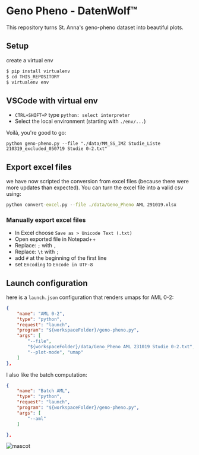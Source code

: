 # Geno Pheno - DatenWolf™

This repository turns St. Anna's geno-pheno dataset into beautiful plots.

## Setup
create a virtual env
```cmd
$ pip install virtualenv
$ cd THIS_REPOSITORY
$ virtualenv env
```

## VSCode with virtual env
- `CTRL+SHIFT+P` type `python: select interpreter`
- Select the local environment (starting with `./env/...`)

Voilà, you're good to go:
```
python geno-pheno.py --file "./data/MM_SS_IMZ Studie_Liste 210319_excluded_050719 Studie 0-2.txt"
```

## Export excel files

we have now scripted the conversion from excel files (because there were more updates than expected). You can turn the excel file into a valid csv using:
````cmd
python convert-excel.py --file ./data/Geno_Pheno AML 291019.xlsx
````

### Manually export excel files
- In Excel choose `Save as > Unicode Text (.txt)`
- Open exported file in Notepad++
- Replace: `;` with `,`
- Replace: `\t` with `;`
- add `#` at the beginning of the first line
- set `Encoding` to `Encode in UTF-8`

## Launch configuration
here is a ``launch.json`` configuration that renders umaps for AML 0-2:
````json
{
    "name": "AML 0-2",
    "type": "python",
    "request": "launch",
    "program": "${workspaceFolder}/geno-pheno.py",
    "args": [
        "--file",
        "${workspaceFolder}/data/Geno_Pheno AML 231019 Studie 0-2.txt",
        "--plot-mode", "umap"
    ]
},
````
I also like the batch computation:
````json
{
    "name": "Batch AML",
    "type": "python",
    "request": "launch",
    "program": "${workspaceFolder}/geno-pheno.py",
    "args": [
        "--aml"
    ]

},
````

![mascot](https://upload.wikimedia.org/wikipedia/en/thumb/0/02/Tweety.svg/133px-Tweety.svg.png)
